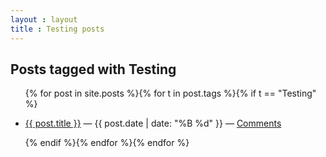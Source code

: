 ```yaml
---
layout : layout
title : Testing posts
---
```


<h2>Posts tagged with Testing</h2>
<ul class="tagged-posts">
{% for post in site.posts %}{% for t in post.tags %}{% if t == "Testing" %}
	<li><p><a href="{{ post.url }}">{{ post.title }}</a> &mdash; {{ post.date | date: "%B %d" }} &mdash; <a href="{{ post.url }}#disqus_thread">Comments</a></p></li>
{% endif %}{% endfor %}{% endfor %}
</ul>
